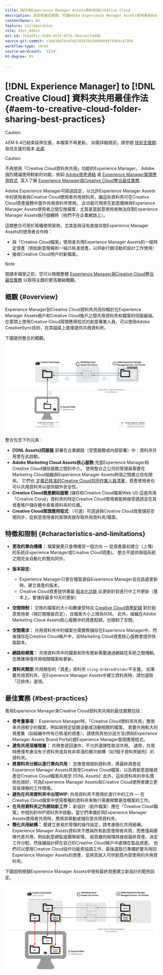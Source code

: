 ```yaml
---
title: 與共用Experience Manager Assets資料夾與Creative Cloud
description: 設定和最佳實務，可讓Adobe Experience Manager Assets使用者與Adobe Creative Cloud使用者交換資產資料夾。
contentOwner: AG
feature: Collaboration
role: User,Admin
exl-id: 7e2adfcc-410d-4574-8f7e-39aceecfdd4b
source-git-commit: c5b816d74c6f02f85476d16868844f39b4c47996
workflow-type: tm+mt
source-wordcount: '1114'
ht-degree: 0%

---
```


# [!DNL Experience Manager] to [!DNL Creative Cloud] 資料夾共用最佳作法 {#aem-to-creative-cloud-folder-sharing-best-practices}

>[!CAUTION]
>
>AEM 6.4已結束延伸支援，本檔案不再更新。 如需詳細資訊，請參閱 [技術支援期](https://helpx.adobe.com//tw/support/programs/eol-matrix.html). 尋找支援的版本 [此處](https://experienceleague.adobe.com/docs/).

>[!CAUTION]
>
>不再使用「Creative Cloud資料夾共用」功能的Experience Manager。 Adobe強烈建議使用較新的功能，例如 [Adobe資產連結](https://helpx.adobe.com/enterprise/admin-guide.html/enterprise/using/adobe-asset-link.ug.html) 或 [Experience Manager案頭應用程式](https://experienceleague.adobe.com/docs/experience-manager-desktop-app/using/using.html). 深入了解 [Experience Manager與Creative Cloud整合最佳實務](/help/assets/aem-cc-integration-best-practices.md).

Adobe Experience Manager可經過設定，以允許Experience Manager Assets中的使用者與Creative Cloud使用者共用資料夾，讓這些資料夾可在Creative Cloud資產服務中當作共用資料夾使用。 此功能可用來在創意團隊與Experience Manager Assets使用者之間交換檔案，尤其是當創意使用者無法存取Experience Manager Assets執行個體時（他們不在企業網路上）。

這類整合可用於兩種使用案例，尤其是與沒有直接存取Experience Manager Assets的使用者合作時：

* 與「Creative Cloud檔案」使用者共用Experience Manager Assets的一組特定資產（例如創意簡報和一組已核准資產，以供新行銷活動的設計工作使用）
* 接收Creative Cloud用戶的新檔案。

>[!NOTE]
>
>閱讀本檔案之前，您可以檢閱整體 [Experience Manager與Creative Cloud整合最佳實務](aem-cc-integration-best-practices.md) 以取得主題的更高層級概觀。

## 概觀 {#overview}

Experience Manager到Creative Cloud資料夾共用仰賴於在Experience Manager Assets帳戶和Creative Cloud帳戶之間共用資料夾和檔案的伺服器端。 在案頭上使用Creative Cloud案頭應用程式的創意專業人員，可以使用Adobe CreativeSync技術，在其磁碟上直接提供共用資料夾。

下圖提供整合的概觀。

![chlimage_1-406](assets/chlimage_1-406.png)

整合包含下列元素：

* **[!DNL Assets]伺服器** 部署在企業網路（受管服務或內部部署）中：資料夾共用會在此啟動。
* **Adobe Marketing Cloud Assets核心服務**:充當Experience Manager和Creative Cloud儲存服務之間的中介。 使用整合之公司的管理員需要在Marketing Cloud組織與Experience Manager Assets例項之間建立信任關係。 它們也 [定義已核准的Creative Cloud共同作業人員清單](https://experienceleague.adobe.com/docs/core-services/interface/assets/t-admin-add-cc-user.html#assets)，資產使用者也可以共用資料夾以提供額外安全性。
* **Creative Cloud資產網站服務** (儲存和Creative Cloud檔案Web UI):這是共用「Creative Cloud」資料夾的特定Creative Cloud使用者能夠接受邀請並在其資產帳戶儲存體中查看資料夾的位置。
* **Creative Cloud案頭應用程式**:（可選）可透過與Creative Cloud資產儲存空間同步，從創意使用者的案頭直接存取共用資料夾/檔案。

## 特徵和限制 {#characteristics-and-limitations}

* **更改的單向傳播：** 檔案變更只會傳播至一個方向 — 從資產最初建立（上傳）的系統(Experience Manager或Creative Cloud資產)。 整合不提供兩個系統之間完全自動化的雙向同步。

* **版本設定:**

   * Experience Manager只會在檔案源自Experience Manager且在該處更新時，建立資產的版本。
   * Creative Cloud資產提供專屬 [版本化功能](https://helpx.adobe.com/creative-cloud/help/versioning-faq.html) 此更新針對進行中工作更新（基本上，會儲存最多10天的更新）

* **空間限制：** 交換的檔案的大小和數量受特定 [Creative Cloud資產配額](https://helpx.adobe.com/creative-cloud/kb/file-storage-quota.html) 對於創意使用者（視訂閱層級而定），且檔案大小上限為5GB。 此外，組織在Adobe Marketing Cloud Assets核心服務中的資產配額，也限制了空間。

* **空間需求：** 共用資料夾中的檔案也需實際儲存在Experience Manager中，然後儲存在Creative Cloud帳戶中，且Marketing Cloud資產核心服務會提供快取副本。
* **網路和頻寬：** 共用資料夾中的檔案和所有更新需要通過網路在系統之間傳輸。 您應確保僅共用相關檔案和更新。
* **資料夾類型**:共用類型的「資產」資料夾 `sling:OrderedFolder`不支援。 如果要共用資料夾，在Experience Manager Assets中建立資料夾時，請勿選取「已排序」選項。

## 最佳實務 {#best-practices}

善用Experience Manager來Creative Cloud資料夾共用的最佳實務包括：

* **卷考量事項：** Experience Manager時，「Creative Cloud資料夾共用」應用來共用較少的檔案，例如與特定促銷活動或活動相關的檔案。 若要共用較大的資產集（如組織中所有已核准的資產），請使用其他分送方法(例如Experience Manager Assets Brand Portal)或Experience Manager案頭應用程式。
* **避免共用深層階層：** 共用會遞回運作，不允許選擇性取消共用。 通常，共用時應僅考慮沒有子資料夾或具有非常淺的層次結構（如1個子資料夾級別）的資料夾。
* **將資料夾分開以進行單向共用：** 您應使用個別資料夾，將最終資產從Experience Manager Assets共用至Creative Cloud檔案，以及將創意就緒資產從Creative Cloud檔案共用至 [!DNL Assets]. 此外，這些資料夾的命名慣例也很好，可為Experience Manager Assets和Creative Cloud使用者建立更容易理解的工作環境。
* **避免在共用資料夾中出現WIP:** 共用資料夾不應用於進行中的工作 — 在Creative Cloud檔案中使用單獨的資料夾來執行需要頻繁更改檔案的工作。
* **在共用資料夾之外開始新工作：** 新設計（創作檔案）應在「Creative Cloud檔案」中個別的WIP資料夾中啟動，當它們準備好與Experience Manager Assets使用者共用時，應將其移動或儲存至共用資料夾。
* **簡化共用結構：** 要建立更易於管理的操作設定，請考慮簡化共用結構。 Experience Manager Assets資料夾不應與所有創意使用者共用，而應僅與團隊代表共用，例如創意總監或團隊經理。 創意層的經理將接收最終資產、決定工作分配，然後讓設計師在自己的Creative Cloud帳戶中處理在製品資產。 他們可以使用Creative Cloud協作功能來協調工作，最後選取已準備好要共用回Experience Manager Assets的資產，並將其放入可供創意內容使用的共用資料夾。

下圖說明根據Experience Manager Assets中現有最終資產建立新設計的範例設定。

![chlimage_1-407](assets/chlimage_1-407.png)
